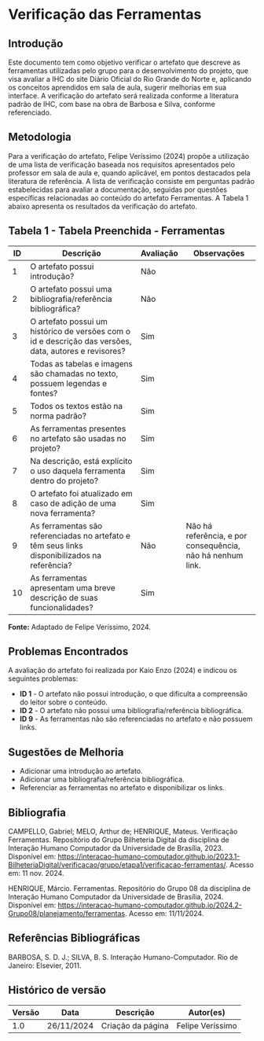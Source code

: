# Verificação das Ferramentas

## Introdução

Este documento tem como objetivo verificar o artefato que descreve as ferramentas utilizadas pelo grupo para o desenvolvimento do projeto, que visa avaliar a IHC do site Diário Oficial do Rio Grande do Norte e, aplicando os conceitos aprendidos em sala de aula, sugerir melhorias em sua interface. A verificação do artefato será realizada conforme a literatura padrão de IHC, com base na obra de Barbosa e Silva, conforme referenciado.

## Metodologia

Para a verificação do artefato, Felipe Veríssimo (2024) propõe a utilização de uma lista de verificação baseada nos requisitos apresentados pelo professor em sala de aula e, quando aplicável, em pontos destacados pela literatura de referência. A lista de verificação consiste em perguntas padrão estabelecidas para avaliar a documentação, seguidas por questões específicas relacionadas ao conteúdo do artefato Ferramentas. A Tabela 1 abaixo apresenta os resultados da verificação do artefato.

## Tabela 1 - Tabela Preenchida - Ferramentas

| ID  | Descrição                                                                                  | Avaliação | Observações                                                       |
| --- | ------------------------------------------------------------------------------------------ | --------- | ----------------------------------------------------------------- |
| 1   | O artefato possui introdução?                                                               | Não       |                                                                   |
| 2   | O artefato possui uma bibliografia/referência bibliográfica?                               | Não       |                                                                   |
| 3   | O artefato possui um histórico de versões com o id e descrição das versões, data, autores e revisores? | Sim       |                                                                   |
| 4   | Todas as tabelas e imagens são chamadas no texto, possuem legendas e fontes?              | Sim       |                                                                   |
| 5   | Todos os textos estão na norma padrão?                                                    | Sim       |                                                                   |
| 6   | As ferramentas presentes no artefato são usadas no projeto?                               | Sim       |                                                                   |
| 7   | Na descrição, está explícito o uso daquela ferramenta dentro do projeto?                   | Sim       |                                                                   |
| 8   | O artefato foi atualizado em caso de adição de uma nova ferramenta?                        | Sim       |                                                                   |
| 9   | As ferramentas são referenciadas no artefato e têm seus links disponibilizados na referência? | Não       | Não há referência, e por consequência, não há nenhum link.        |
| 10  | As ferramentas apresentam uma breve descrição de suas funcionalidades?                    | Sim       |                                                                   |

**Fonte:** Adaptado de Felipe Veríssimo, 2024.

## Problemas Encontrados

A avaliação do artefato foi realizada por Kaio Enzo (2024) e indicou os seguintes problemas:

- **ID 1** - O artefato não possui introdução, o que dificulta a compreensão do leitor sobre o conteúdo.
- **ID 2** - O artefato não possui uma bibliografia/referência bibliográfica.
- **ID 9** - As ferramentas não são referenciadas no artefato e não possuem links.

## Sugestões de Melhoria

- Adicionar uma introdução ao artefato.
- Adicionar uma bibliografia/referência bibliográfica.
- Referenciar as ferramentas no artefato e disponibilizar os links.


## Bibliografia

CAMPELLO, Gabriel; MELO, Arthur de; HENRIQUE, Mateus. Verificação Ferramentas. Repositório do Grupo Bilheteria Digital da disciplina de Interação Humano Computador da Universidade de Brasília, 2023. Disponível em: https://interacao-humano-computador.github.io/2023.1-BilheteriaDigital/verificacao/grupo/etapa1/verificacao-ferramentas/. Acesso em: 11 nov. 2024.

HENRIQUE, Márcio. Ferramentas. Repositório do Grupo 08 da disciplina de Interação Humano Computador da Universidade de Brasília, 2024. Disponível em: https://interacao-humano-computador.github.io/2024.2-Grupo08/planejamento/ferramentas. Acesso em: 11/11/2024.

## Referências Bibliográficas

BARBOSA, S. D. J.; SILVA, B. S. Interação Humano-Computador. Rio de Janeiro: Elsevier, 2011.

## Histórico de versão

| Versão | Data       | Descrição             | Autor(es)     |
| ------ | ---------- | --------------------- | ------------- |
| 1.0    | 26/11/2024 | Criação da página     | Felipe Veríssimo |

